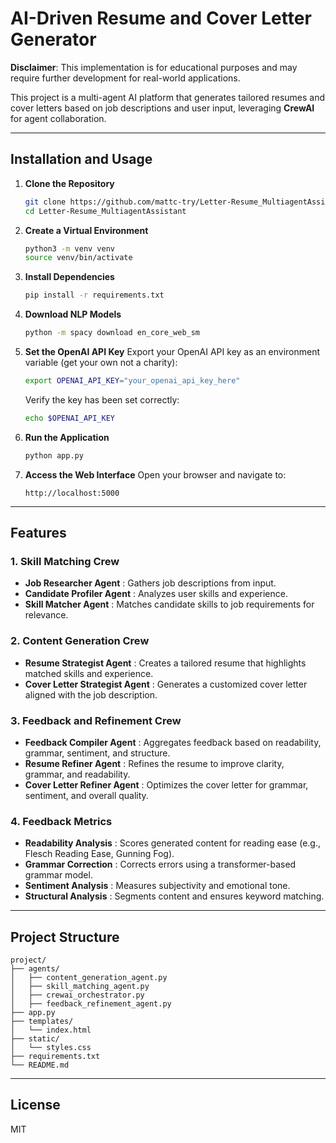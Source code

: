 
# AI-Driven Resume and Cover Letter Generator

**Disclaimer**: This implementation is for educational purposes and may require further development for real-world applications.

This project is a multi-agent AI platform that generates tailored resumes and cover letters based on job descriptions and user input, leveraging **CrewAI** for agent collaboration.

---

## Installation and Usage

1. **Clone the Repository**

   ```bash
   git clone https://github.com/mattc-try/Letter-Resume_MultiagentAssistant.git
   cd Letter-Resume_MultiagentAssistant
   ```
2. **Create a Virtual Environment**

   ```bash
   python3 -m venv venv
   source venv/bin/activate
   ```
3. **Install Dependencies**

   ```bash
   pip install -r requirements.txt
   ```
4. **Download NLP Models**

   ```bash
   python -m spacy download en_core_web_sm
   ```
5. **Set the OpenAI API Key**
   Export your OpenAI API key as an environment variable (get your own not a charity):

   ```bash
   export OPENAI_API_KEY="your_openai_api_key_here"
   ```

   Verify the key has been set correctly:

   ```bash
   echo $OPENAI_API_KEY
   ```
6. **Run the Application**

   ```bash
   python app.py
   ```
7. **Access the Web Interface**
   Open your browser and navigate to:

   ```
   http://localhost:5000
   ```

---

## Features

### 1. **Skill Matching Crew**

* **Job Researcher Agent** : Gathers job descriptions from input.
* **Candidate Profiler Agent** : Analyzes user skills and experience.
* **Skill Matcher Agent** : Matches candidate skills to job requirements for relevance.

### 2. **Content Generation Crew**

* **Resume Strategist Agent** : Creates a tailored resume that highlights matched skills and experience.
* **Cover Letter Strategist Agent** : Generates a customized cover letter aligned with the job description.

### 3. **Feedback and Refinement Crew**

* **Feedback Compiler Agent** : Aggregates feedback based on readability, grammar, sentiment, and structure.
* **Resume Refiner Agent** : Refines the resume to improve clarity, grammar, and readability.
* **Cover Letter Refiner Agent** : Optimizes the cover letter for grammar, sentiment, and overall quality.

### 4. **Feedback Metrics**

* **Readability Analysis** : Scores generated content for reading ease (e.g., Flesch Reading Ease, Gunning Fog).
* **Grammar Correction** : Corrects errors using a transformer-based grammar model.
* **Sentiment Analysis** : Measures subjectivity and emotional tone.
* **Structural Analysis** : Segments content and ensures keyword matching.

---

## Project Structure

```
project/
├── agents/
│   ├── content_generation_agent.py
│   ├── skill_matching_agent.py
│   ├── crewai_orchestrator.py
│   ├── feedback_refinement_agent.py
├── app.py
├── templates/
│   └── index.html
├── static/
│   └── styles.css
├── requirements.txt
└── README.md
```

---

## License

MIT

